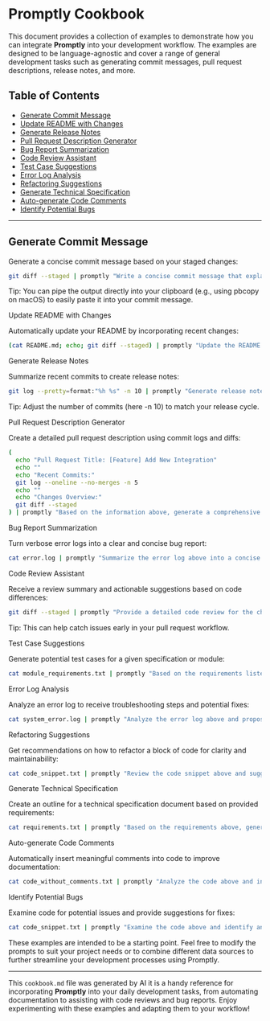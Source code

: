# Promptly Cookbook

This document provides a collection of examples to demonstrate how you can integrate **Promptly** into your development workflow. The examples are designed to be language-agnostic and cover a range of general development tasks such as generating commit messages, pull request descriptions, release notes, and more.

## Table of Contents

- [Generate Commit Message](#generate-commit-message)
- [Update README with Changes](#update-readme-with-changes)
- [Generate Release Notes](#generate-release-notes)
- [Pull Request Description Generator](#pull-request-description-generator)
- [Bug Report Summarization](#bug-report-summarization)
- [Code Review Assistant](#code-review-assistant)
- [Test Case Suggestions](#test-case-suggestions)
- [Error Log Analysis](#error-log-analysis)
- [Refactoring Suggestions](#refactoring-suggestions)
- [Generate Technical Specification](#generate-technical-specification)
- [Auto-generate Code Comments](#auto-generate-code-comments)
- [Identify Potential Bugs](#identify-potential-bugs)

---

## Generate Commit Message

Generate a concise commit message based on your staged changes:

```bash
git diff --staged | promptly "Write a concise commit message that explains the following changes."
```

Tip: You can pipe the output directly into your clipboard (e.g., using pbcopy on macOS) to easily paste it into your commit message.

Update README with Changes

Automatically update your README by incorporating recent changes:

```bash
(cat README.md; echo; git diff --staged) | promptly "Update the README with the above changes, ensuring all examples remain relevant and the overall document is cohesive. Output the full README and nothing else." > README.md
```

Generate Release Notes

Summarize recent commits to create release notes:

```bash
git log --pretty=format:"%h %s" -n 10 | promptly "Generate release notes summarizing the key changes from the commit logs above."
```

Tip: Adjust the number of commits (here -n 10) to match your release cycle.

Pull Request Description Generator

Create a detailed pull request description using commit logs and diffs:

```bash
(
  echo "Pull Request Title: [Feature] Add New Integration"
  echo ""
  echo "Recent Commits:"
  git log --oneline --no-merges -n 5
  echo ""
  echo "Changes Overview:"
  git diff --staged
) | promptly "Based on the information above, generate a comprehensive pull request description that covers the motivation behind the changes, a summary of what was modified, and instructions on how to test the updates."
```

Bug Report Summarization

Turn verbose error logs into a clear and concise bug report:

```bash
cat error.log | promptly "Summarize the error log above into a concise bug report that includes a description of the issue, potential causes, and steps to reproduce the problem."
```

Code Review Assistant

Receive a review summary and actionable suggestions based on code differences:

```bash
git diff --staged | promptly "Provide a detailed code review for the changes above, highlighting strengths, potential issues, and suggestions for improvement."
```

Tip: This can help catch issues early in your pull request workflow.

Test Case Suggestions

Generate potential test cases for a given specification or module:

```bash
cat module_requirements.txt | promptly "Based on the requirements listed above, suggest a series of test cases including edge cases and error handling scenarios."
```

Error Log Analysis

Analyze an error log to receive troubleshooting steps and potential fixes:

```bash
cat system_error.log | promptly "Analyze the error log above and propose a list of troubleshooting steps along with possible solutions."
```

Refactoring Suggestions

Get recommendations on how to refactor a block of code for clarity and maintainability:

```bash
cat code_snippet.txt | promptly "Review the code snippet above and suggest refactoring improvements that enhance clarity, efficiency, and maintainability."
```

Generate Technical Specification

Create an outline for a technical specification document based on provided requirements:

```bash
cat requirements.txt | promptly "Based on the requirements above, generate an outline for a technical specification document that covers the system architecture, major components, and their interactions."
```

Auto-generate Code Comments

Automatically insert meaningful comments into code to improve documentation:

```bash
cat code_without_comments.txt | promptly "Analyze the code above and insert helpful comments that explain its functionality and logic."
```

Identify Potential Bugs

Examine code for potential issues and provide suggestions for fixes:

```bash
cat code_snippet.txt | promptly "Examine the code above and identify any potential bugs or issues. Offer suggestions for resolving them."
```

These examples are intended to be a starting point. Feel free to modify the prompts to suit your project needs or to combine different data sources to further streamline your development processes using Promptly.

---

This `cookbook.md` file was generated by AI it is a handy reference for incorporating **Promptly** into your daily development tasks, from automating documentation to assisting with code reviews and bug reports. Enjoy experimenting with these examples and adapting them to your workflow!
